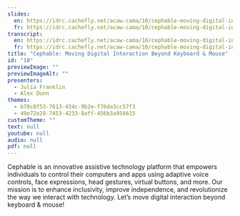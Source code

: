 ```yaml
---
slides:
  en: https://idrc.cachefly.net/acaw-cama/10/cephable-moving-digital-interaction-beyond-keyboard-and-mouse-slides-en.pptx
  fr: https://idrc.cachefly.net/acaw-cama/10/cephable-moving-digital-interaction-beyond-keyboard-and-mouse-slides-fr.pptx
transcript:
  en: https://idrc.cachefly.net/acaw-cama/10/cephable-moving-digital-interaction-beyond-keyboard-and-mouse-transcript-en.docx
  fr: https://idrc.cachefly.net/acaw-cama/10/cephable-moving-digital-interaction-beyond-keyboard-and-mouse-transcript-fr.docx
title: "Cephable: Moving Digital Interaction Beyond Keyboard & Mouse"
id: "10"
previewImage: ""
previewImageAlt: ""
presenters:
  - Julia Franklin
  - Alex Dunn
themes:
  - b70c8f53-7613-434c-9b2e-f76da3cc57f3
  - 49e72e28-7453-4233-8aff-456b3a956615
customTheme: ""
text: null
youtube: null
audio: null
pdf: null
---
```

Cephable is an innovative assistive technology platform that empowers individuals to control their computers and apps using adaptive voice controls, face expressions, head gestures, virtual buttons, and more. Our mission is to enhance inclusivity, improve independence, and revolutionize the way we interact with technology. Let’s move digital interaction beyond keyboard & mouse!
